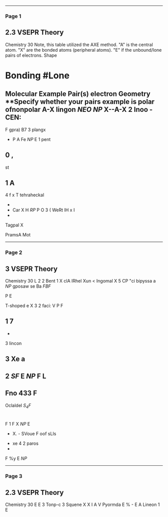 

---

### Page 1

## 2.3 VSEPR Theory
Chemistry 30
Note, this table utilized the AXE method. "A" is the central atom. "X" are the bonded atoms
(peripheral atoms). "E" if the unbound/lone pairs of electrons.
Shape
# Bonding #Lone
Molecular
Example
Pair(s)
electron
Geometry
**Specify whether your
pairs
example is polar ofnonpolar
A-X
lingon
$NEO$
$NP$
X--A-X
2
Inoo
-CEN:
-
F
gpra)
B7
3
plangx
* P
A
Fe
$NP$
E
1
pent
## 0 ,
st
## 1 A
4
f
x
T
tehraheckal

-
- Car
X
H
$RP$
P
O
3
( WeRt
IH x
I
-
Tagpal
X

PramsA
Mot


---

### Page 2

## 3 VSEPR Theory
Chemistry 30
L
2
2
Bent
1
X
clA
IRhel
Xun
<
Ingomal
X
5
CP "ci
bipyssa
a
$NP$
gposaw
se
Ba
$FBF$

P
E

T-shoped
e
X
3
2
faci:
V
P
F
## 1 7

-
3
lincon
## 3 Xe a
2
$SF$
E
$NP$
F
L
-
Fno 433 F
-
Oclaldel
$S_4F$
#
F 1
F
X
$NP$
E
- X. -
SVoue
F oof sLIs
* xe
4
2
paros
*
F
%y
E
$NP$


---

### Page 3

## 2.3 VSEPR Theory
Chemistry 30
E
E
3
Tonp-c
3
Squene
X X
I
A
V
Pyormda
E
% - E
A
Lineon
1
E